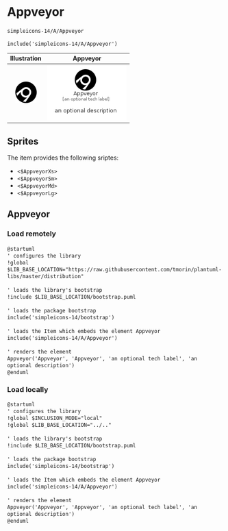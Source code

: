 # Appveyor


```text
simpleicons-14/A/Appveyor
```

```text
include('simpleicons-14/A/Appveyor')
```



| Illustration | Appveyor |
| :---: | :---: |
| ![illustration for Illustration](../../simpleicons-14/A/Appveyor.png) | ![illustration for Appveyor](../../simpleicons-14/A/Appveyor.Local.png) |



## Sprites
The item provides the following sriptes:

- `<$AppveyorXs>`
- `<$AppveyorSm>`
- `<$AppveyorMd>`
- `<$AppveyorLg>`





## Appveyor

### Load remotely
```plantuml
@startuml
' configures the library
!global $LIB_BASE_LOCATION="https://raw.githubusercontent.com/tmorin/plantuml-libs/master/distribution"

' loads the library's bootstrap
!include $LIB_BASE_LOCATION/bootstrap.puml

' loads the package bootstrap
include('simpleicons-14/bootstrap')

' loads the Item which embeds the element Appveyor
include('simpleicons-14/A/Appveyor')

' renders the element
Appveyor('Appveyor', 'Appveyor', 'an optional tech label', 'an optional description')
@enduml
```

### Load locally
```plantuml
@startuml
' configures the library
!global $INCLUSION_MODE="local"
!global $LIB_BASE_LOCATION="../.."

' loads the library's bootstrap
!include $LIB_BASE_LOCATION/bootstrap.puml

' loads the package bootstrap
include('simpleicons-14/bootstrap')

' loads the Item which embeds the element Appveyor
include('simpleicons-14/A/Appveyor')

' renders the element
Appveyor('Appveyor', 'Appveyor', 'an optional tech label', 'an optional description')
@enduml
```

